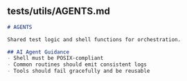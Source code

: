 ## tests/utils/AGENTS.md

```markdown
# AGENTS

Shared test logic and shell functions for orchestration.

## AI Agent Guidance
- Shell must be POSIX-compliant
- Common routines should emit consistent logs
- Tools should fail gracefully and be reusable
```

